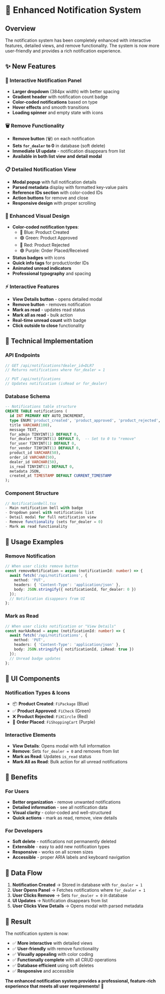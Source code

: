 # 🔔 Enhanced Notification System

## Overview
The notification system has been completely enhanced with interactive features, detailed views, and remove functionality. The system is now more user-friendly and provides a rich notification experience.

## ✨ New Features

### 🎯 Interactive Notification Panel
- **Larger dropdown** (384px width) with better spacing
- **Gradient header** with notification count badge
- **Color-coded notifications** based on type
- **Hover effects** and smooth transitions
- **Loading spinner** and empty state with icons

### 🗑️ Remove Functionality
- **Remove button** (🗑️) on each notification
- **Sets `for_dealer` to 0** in database (soft delete)
- **Immediate UI update** - notification disappears from list
- **Available in both list view and detail modal**

### 📋 Detailed Notification View
- **Modal popup** with full notification details
- **Parsed metadata** display with formatted key-value pairs
- **Reference IDs section** with color-coded IDs
- **Action buttons** for remove and close
- **Responsive design** with proper scrolling

### 🎨 Enhanced Visual Design
- **Color-coded notification types**:
  - 🔵 Blue: Product Created
  - 🟢 Green: Product Approved  
  - 🔴 Red: Product Rejected
  - 🟣 Purple: Order Placed/Received
- **Status badges** with icons
- **Quick info tags** for product/order IDs
- **Animated unread indicators**
- **Professional typography** and spacing

### ⚡ Interactive Features
- **View Details button** - opens detailed modal
- **Remove button** - removes notification
- **Mark as read** - updates read status
- **Mark all as read** - bulk action
- **Real-time unread count** with badge
- **Click outside to close** functionality

## 🔧 Technical Implementation

### API Endpoints
```typescript
// GET /api/notifications?dealer_id=DLR7
// Returns notifications where for_dealer = 1

// PUT /api/notifications
// Updates notification (isRead or for_dealer)
```

### Database Schema
```sql
-- Notifications table structure
CREATE TABLE notifications (
  id INT PRIMARY KEY AUTO_INCREMENT,
  type ENUM('product_created', 'product_approved', 'product_rejected', 'order_placed', 'order_recieved') NOT NULL,
  title VARCHAR(100),
  message TEXT,
  for_admin TINYINT(1) DEFAULT 0,
  for_dealer TINYINT(1) DEFAULT 0,  -- Set to 0 to "remove"
  for_user TINYINT(1) DEFAULT 0,
  for_vendor TINYINT(1) DEFAULT 0,
  product_id VARCHAR(50),
  order_id VARCHAR(50),
  dealer_id VARCHAR(50),
  is_read TINYINT(1) DEFAULT 0,
  metadata JSON,
  created_at TIMESTAMP DEFAULT CURRENT_TIMESTAMP
);
```

### Component Structure
```typescript
// NotificationBell.tsx
- Main notification bell with badge
- Dropdown panel with notifications list
- Detail modal for full notification view
- Remove functionality (sets for_dealer = 0)
- Mark as read functionality
```

## 🎯 Usage Examples

### Remove Notification
```typescript
// When user clicks remove button
const removeNotification = async (notificationId: number) => {
  await fetch('/api/notifications', {
    method: 'PUT',
    headers: { 'Content-Type': 'application/json' },
    body: JSON.stringify({ notificationId, for_dealer: 0 })
  });
  // Notification disappears from UI
};
```

### Mark as Read
```typescript
// When user clicks notification or "View Details"
const markAsRead = async (notificationId: number) => {
  await fetch('/api/notifications', {
    method: 'PUT',
    headers: { 'Content-Type': 'application/json' },
    body: JSON.stringify({ notificationId, isRead: true })
  });
  // Unread badge updates
};
```

## 🎨 UI Components

### Notification Types & Icons
- 📦 **Product Created**: `FiPackage` (Blue)
- ✅ **Product Approved**: `FiCheck` (Green)
- ❌ **Product Rejected**: `FiXCircle` (Red)
- 🛒 **Order Placed**: `FiShoppingCart` (Purple)

### Interactive Elements
- **View Details**: Opens modal with full information
- **Remove**: Sets `for_dealer = 0` and removes from list
- **Mark as Read**: Updates `is_read` status
- **Mark All as Read**: Bulk action for all unread notifications

## 🚀 Benefits

### For Users
- **Better organization** - remove unwanted notifications
- **Detailed information** - see all notification data
- **Visual clarity** - color-coded and well-structured
- **Quick actions** - mark as read, remove, view details

### For Developers
- **Soft delete** - notifications not permanently deleted
- **Extensible** - easy to add new notification types
- **Responsive** - works on all screen sizes
- **Accessible** - proper ARIA labels and keyboard navigation

## 🔄 Data Flow

1. **Notification Created** → Stored in database with `for_dealer = 1`
2. **User Opens Panel** → Fetches notifications where `for_dealer = 1`
3. **User Clicks Remove** → Sets `for_dealer = 0` in database
4. **UI Updates** → Notification disappears from list
5. **User Clicks View Details** → Opens modal with parsed metadata

## 🎉 Result

The notification system is now:
- ✅ **More interactive** with detailed views
- ✅ **User-friendly** with remove functionality  
- ✅ **Visually appealing** with color coding
- ✅ **Functionally complete** with all CRUD operations
- ✅ **Database efficient** using soft deletes
- ✅ **Responsive** and accessible

**The enhanced notification system provides a professional, feature-rich experience that meets all user requirements!** 🎯 